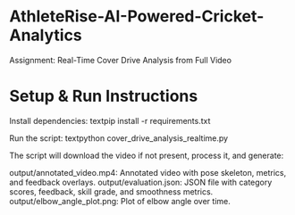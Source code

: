 # AthleteRise-AI-Powered-Cricket-Analytics
Assignment: Real-Time Cover Drive Analysis from Full Video

# Setup & Run Instructions

Install dependencies:
textpip install -r requirements.txt

Run the script:
textpython cover_drive_analysis_realtime.py


The script will download the video if not present, process it, and generate:

output/annotated_video.mp4: Annotated video with pose skeleton, metrics, and feedback overlays.
output/evaluation.json: JSON file with category scores, feedback, skill grade, and smoothness metrics.
output/elbow_angle_plot.png: Plot of elbow angle over time.
